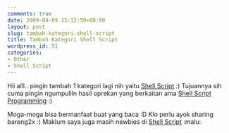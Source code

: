 ```yaml
---
comments: true
date: 2009-04-09 15:12:59+00:00
layout: post
slug: tambah-kategori-shell-script
title: Tambah Kategori Shell Script
wordpress_id: 51
categories:
- Other
- Shell Script
---
```


Hii alll.. pingin tambah 1 kategori lagi nih yaitu [Shell Script](http://martinusadyh.web.id/category/shell-script/) :) Tujuannya sih cuma pingin ngumpuliln hasil oprekan yang berkaitan ama [Shell Script Programming](http://en.wikipedia.org/wiki/Shell_script) :)

Moga-moga bisa bermanfaat buat yang baca :D Klo perlu ayok sharing bareng2x :) Maklum saya juga masih newbies di [Shell Script](http://en.wikipedia.org/wiki/Shell_script) :malu:
